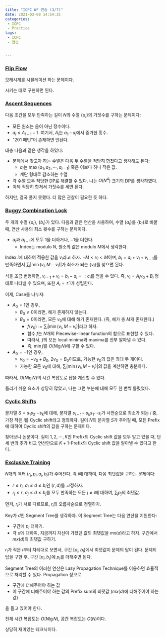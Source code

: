 ```yaml
---
title: "ICPC WF 연습 (3/7)"
date: 2021-03-08 14:54:35
categories:
 - ICPC
 - Practice
tags:
 - ICPC
 - 연습


---
```


### [Flip Flow](https://www.acmicpc.net/problem/20906)

모래시계를 시뮬레이션 하는 문제이다.

시키는 대로 구현하면 된다.



### [Ascent Sequences](https://www.acmicpc.net/problem/19401)

다음 조건을 모두 만족하는 길이 $N$의 수열 $\{ a_i \}$의 가짓수를 구하는 문제이다:

* 모든 원소는 음이 아닌 정수이다.
* $a_i \le A_{i-1} + 1$. 여기서, $A_i$는 $a_1 \cdots a_i$에서 증가한 횟수.
* "201 패턴"이 존재하면 안된다.



대충 다음과 같은 생각을 하였다:

* 문제에서 찾고자 하는 수열은 다음 두 수열을 적당히 합쳤다고 생각해도 된다:
  * $a_i$는 $\max \left( a_1, a_2, \cdots, a_{i-1} \right)$ 혹은 이보다 하나 작은 값.
  * 계단 형태로 감소하는 수열
* 각 수열 모두 적당한 DP로 해결할 수 있다. 나는 $O\left( N^4 \right)$ 크기의 DP를 생각하였다.
* 이제 적당히 합쳐서 가짓수를 세면 된다.



하지만, 결국 풀지 못했다. 더 많은 관찰이 필요한 듯 하다.



### [Buggy Combination Lock](https://www.acmicpc.net/problem/19402)

두 개의 수열 $\{ a_i \}$, $\{ b_i \}$가 있다. 다음과 같은 연산을 사용하여, 수열 $\{ a_i \}$를 $\{ b_i \}$로 바꿀 때, 연산 사용의 최소 횟수를 구하는 문제이다.

* $a_i$과 $a_{i+1}$에 모두 $1$을 더하거나, $-1$을 더한다.
  * Index는 modulo $N$, 원소의 값은 modulo $M$에서 생각한다.



Index $i$에 대하여 적용한 값을 $v_i$라고 하자. $-M < v_i < M$이며, $b_i = a_i + v_i + v_{i-1}$를 만족하면서 $\sum_i \left \lvert \min \left( v_i, M - v_i \right) \right \rvert$가 최소가 되는 $\{ v_i \}$를 찾으면 된다.

식을 조금 변형하면, $v_{i-1} + v_i = b_i - a_i =: c_i$를 얻을 수 있다. 즉, $v_i = A_i v_0 + B_i$ 형태로 나타낼 수 있으며, 또한 $A_i = \pm 1$가 성립한다.

이제, Case를 나누자:

* $A_0 = 1$인 경우,
  * $B_0 \ne 0$이라면, 해가 존재하지 않는다.
  * $B_0 = 0$이라면, 모든 $v_0$에 대해 해가 존재한다. (즉, 해가 총 $M$개 존재한다.)
    * $f\left( v_0 \right) := \sum_i \left \lvert \min \left( v_i, M - v_i \right) \right \rvert$라고 하자.
    * 함수 $f$는 $N$개의 Piecewise-linear function의 합으로 표현할 수 있다.
    * 따라서, $f$의 모든 local minima와 maxima를 전부 알아낼 수 있다.
    * 즉, $\min f$를 $O \left( N \lg N \right)$에 구할 수 있다.
* $A_0 = -1$인 경우,
  * $v_0 = -v_0 + B_0$, $2 v_0 = B_0$이므로, 가능한 $v_0$의 값은 최대 두 개이다.
  * 가능한 모든 $v_0$에 대해, $\sum_i \left \lvert \min \left( v_i, M - v_i \right) \right \rvert$의 값을 계산하면 충분하다.



따라서, $O\left( N \lg N \right)$의 시간 복잡도로 답을 계산할 수 있다.

틀리기 쉬운 요소가 상당히 많았고, 나는 그런 부분에 대해 모두 한 번씩 틀렸었다.



### [Cyclic Shifts](https://www.acmicpc.net/problem/19403)

문자열 $S= s_1 s_2 \cdots s_k$에 대해, 문자열 $s_{i+1} \cdots s_k s_1 \cdots s_i$가 사전순으로 최소가 되는 $i$ 중, 가장 작은 $i$를 Cyclic shift라고 정의하자. 길이 $N$의 문자열 $S$가 주어질 때, 모든 Prefix에 대하여 Cyclic shift의 값을 구하는 문제이다.

찾아보니 논문이다. 길이 $1, 2, \cdots, K$인 Prefix의 Cyclic shift 값을 모두 알고 있을 때, 단 세 번의 추가 비교 연산만으로 $K+1$-Prefix의 Cyclic shift 값을 알아낼 수 있다고 한다.



### [Exclusive Training](https://www.acmicpc.net/problem/19405)

$N$개의 벡터 $\left( r_i, p_i, a_i, b_i \right)$가 주어진다. 각 $i$에 대하여, 다음 최댓값을 구하는 문제이다:

* $r \le r_i$, $a_i \le d \le b_i$인 $(r, d)$를 고정하자.
* $r_j \le r$, $a_j \le d \le b_j$를 모두 만족하는 모든 $j \ne i$에 대하여, $\sum_j p_j$의 최댓값.



먼저, $r_i$가 서로 다르므로, $r_i$의 오름차순으로 정렬하자.

Key가 $d$인 Segment Tree를 생각하자. 이 Segment Tree는 다음 연산을 지원한다:

* 구간에 $p_i$ 더하기.
* 각 $d$에 대하여, 지금까지 자신이 가졌던 값의 최댓값을 $mx(d)$라고 하자. 구간에서 $mx(d)$의 최댓값 구하기.



$r_i$가 작은 $i$부터 차례대로 보면서, 구간 $\left[ a_i, b_i \right]$에서 최댓값이 문제의 답이 된다. 문제의 답을 구한 후, 구간 $\left[ a_i, b_i \right]$에 $p_i$를 더해주면 된다.

Segment Tree의 이러한 연산은 Lazy Propagation Technique를 이용하면 효율적으로 처리할 수 있다. Propagation 정보로

* 구간에 더해주어야 하는 값
* 이 구간에 더해주어야 하는 값의 Prefix sum의 최댓값 ($mx(d)$에 더해주어야 하는 값)

을 들고 있어야 한다.

전체 시간 복잡도는 $O \left( N \lg N \right)$, 공간 복잡도는 $O \left( N \right)$이다.



상당히 재미있는 테크닉이다.